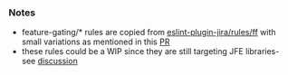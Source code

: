 ### Notes

- feature-gating/\* rules are copied from
  [eslint-plugin-jira/rules/ff](https://stash.atlassian.com/projects/ATLASSIAN/repos/atlassian-frontend-monorepo/browse/jira/dev-tooling/packages/eslint-plugin-jira/rules/ff)
  with small variations as mentioned in this
  [PR](https://stash.atlassian.com/projects/ATLASSIAN/repos/atlassian-frontend-monorepo/pull-requests/115546/overview)
- these rules could be a WIP since they are still targeting JFE libraries- see
  [discussion](https://atlassian.slack.com/archives/C026LTWFZ47/p1730776455371799?thread_ts=1730715221.742919&cid=C026LTWFZ47)
